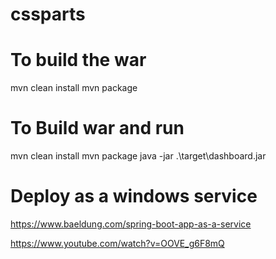 # cssparts

To build the war
===================
mvn clean install
mvn package

To Build war and run
====================
mvn clean install
mvn package
java -jar .\target\dashboard.jar

Deploy as a windows service
===========================
https://www.baeldung.com/spring-boot-app-as-a-service

https://www.youtube.com/watch?v=OOVE_g6F8mQ
